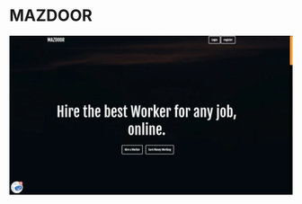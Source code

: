 # MAZDOOR
<img align="center" alt="Coding" width="850" src="images/Screenshot 2022-05-26 213332.webp"></img>
